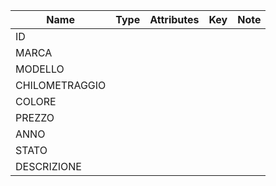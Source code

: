 

|   Name             |   Type       |   Attributes             |   Key       |   Note                                       |
| ------------------ | ------------ | ------------------------ | ----------- | -------------------------------------------- |
| ID                 |              |                          |             |                                              |
| MARCA              |              |                          |             |                                              |
| MODELLO            |              |                          |             |                                              |
| CHILOMETRAGGIO     |              |                          |             |                                              | 
| COLORE             |              |                          |             |                                              |
| PREZZO             |              |                          |             |                                              |              
| ANNO               |              |                          |             |                                              |
| STATO              |              |                          |             |                                              |
| DESCRIZIONE        |              |                          |             |                                              |